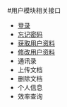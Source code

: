 #用户模块相关接口
* [登录](./users.md)
* [忘记密码](./users.md)
* [获取用户资料](./users.md)
* [修改用户资料](./users.md)
* 通讯录
* 上传文档
* 删除文档
* 个人信息
* 效率查询